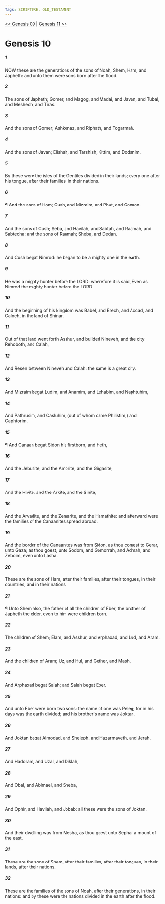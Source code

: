 ```yaml
---
Tags: SCRIPTURE, OLD_TESTAMENT
---
```


[<< Genesis 09](OLD_TESTAMENT/01_Genesis/Genesis_09.md) | [Genesis 11 >>](OLD_TESTAMENT/01_Genesis/Genesis_11.md)

# Genesis 10

##### 1

NOW these are the generations of the sons of Noah, Shem, Ham, and Japheth: and unto them were sons born after the flood.

##### 2

The sons of Japheth; Gomer, and Magog, and Madai, and Javan, and Tubal, and Meshech, and Tiras.

##### 3

And the sons of Gomer; Ashkenaz, and Riphath, and Togarmah.

##### 4

And the sons of Javan; Elishah, and Tarshish, Kittim, and Dodanim.

##### 5

By these were the isles of the Gentiles divided in their lands; every one after his tongue, after their families, in their nations.

##### 6

¶ And the sons of Ham; Cush, and Mizraim, and Phut, and Canaan.

##### 7

And the sons of Cush; Seba, and Havilah, and Sabtah, and Raamah, and Sabtecha: and the sons of Raamah; Sheba, and Dedan.

##### 8

And Cush begat Nimrod: he began to be a mighty one in the earth.

##### 9

He was a mighty hunter before the LORD: wherefore it is said, Even as Nimrod the mighty hunter before the LORD.

##### 10

And the beginning of his kingdom was Babel, and Erech, and Accad, and Calneh, in the land of Shinar.

##### 11

Out of that land went forth Asshur, and builded Nineveh, and the city Rehoboth, and Calah,

##### 12

And Resen between Nineveh and Calah: the same is a great city.

##### 13

And Mizraim begat Ludim, and Anamim, and Lehabim, and Naphtuhim,

##### 14

And Pathrusim, and Casluhim, (out of whom came Philistim,) and Caphtorim.

##### 15

¶ And Canaan begat Sidon his firstborn, and Heth,

##### 16

And the Jebusite, and the Amorite, and the Girgasite,

##### 17

And the Hivite, and the Arkite, and the Sinite,

##### 18

And the Arvadite, and the Zemarite, and the Hamathite: and afterward were the families of the Canaanites spread abroad.

##### 19

And the border of the Canaanites was from Sidon, as thou comest to Gerar, unto Gaza; as thou goest, unto Sodom, and Gomorrah, and Admah, and Zeboim, even unto Lasha.

##### 20

These are the sons of Ham, after their families, after their tongues, in their countries, and in their nations.

##### 21

¶ Unto Shem also, the father of all the children of Eber, the brother of Japheth the elder, even to him were children born.

##### 22

The children of Shem; Elam, and Asshur, and Arphaxad, and Lud, and Aram.

##### 23

And the children of Aram; Uz, and Hul, and Gether, and Mash.

##### 24

And Arphaxad begat Salah; and Salah begat Eber.

##### 25

And unto Eber were born two sons: the name of one was Peleg; for in his days was the earth divided; and his brother's name was Joktan.

##### 26

And Joktan begat Almodad, and Sheleph, and Hazarmaveth, and Jerah,

##### 27

And Hadoram, and Uzal, and Diklah,

##### 28

And Obal, and Abimael, and Sheba,

##### 29

And Ophir, and Havilah, and Jobab: all these were the sons of Joktan.

##### 30

And their dwelling was from Mesha, as thou goest unto Sephar a mount of the east.

##### 31

These are the sons of Shem, after their families, after their tongues, in their lands, after their nations.

##### 32

These are the families of the sons of Noah, after their generations, in their nations: and by these were the nations divided in the earth after the flood.

